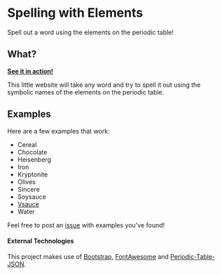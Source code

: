 # Spelling with Elements
Spell out a word using the elements on the periodic table!

## What?
[**See it in action!**](https://maxzilla60.github.io/Spelling-with-Elements/)

This little website will take any word and try to spell it out using the symbolic names of the elements on the periodic table.

## Examples
Here are a few examples that work:
* Cereal
* Chocolate
* Heisenberg
* Iron
* Kryptonite
* Olives
* Sincere
* Soysauce
* [Vsauce](https://www.youtube.com/channel/UClq42foiSgl7sSpLupnugGA)
* Water

Feel free to post an [issue](https://github.com/Maxzilla60/Spelling-with-Elements/issues) with examples you've found!

#### External Technologies
This project makes use of [Bootstrap](http://getbootstrap.com/), [FontAwesome](http://fontawesome.io/) and [Periodic-Table-JSON](https://github.com/Bowserinator/Periodic-Table-JSON).
